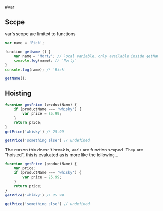 #var

## Scope

var's scope are limited to functions

```javascript
var name = 'Rick';
​
​function getName () {
    var name = 'Morty'; // local variable, only available inside getName();
    console.log(name); // 'Morty'
}
console.log(name); // 'Rick'

getName();
```

## Hoisting

```javascript
function getPrice (productName) {
    if (productName === 'whisky') {
        var price = 25.99;
    }
    return price;
}
getPrice('whisky') // 25.99

getPrice('something else') // undefined
```

The reason this doesn't break is, var's are function scoped. They are "hoisted", this is evaluated as is more like the following...

```javascript
function getPrice (productName) {
    var price;
    if (productName === 'whisky') {
        var price = 25.99;
    }
    return price;
}
getPrice('whisky') // 25.99

getPrice('something else') // undefined
```
